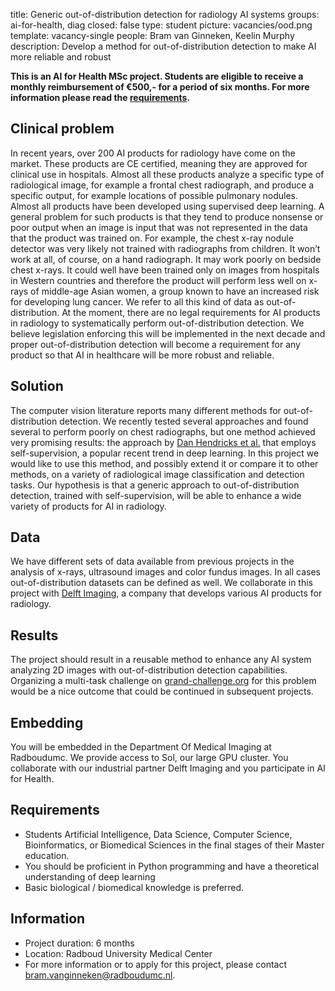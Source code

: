 title: Generic out-of-distribution detection for radiology AI systems
groups: ai-for-health, diag
closed: false
type: student
picture: vacancies/ood.png
template: vacancy-single
people: Bram van Ginneken, Keelin Murphy
description: Develop a method for out-of-distribution detection to make AI more reliable and robust

**This is an AI for Health MSc project. Students are
eligible to receive a monthly reimbursement of €500,- for
a period of six months. For more information please read the
[requirements](https://www.ai-for-health.nl/requirements/).** 

## Clinical problem
In recent years, over 200 AI products for radiology have come on the market. These products are CE certified, meaning they are approved for clinical use in hospitals. Almost all these products analyze a specific type of radiological image, for example a frontal chest radiograph, and produce a specific output, for example locations of possible pulmonary nodules. Almost all products have been developed using supervised deep learning. A general problem for such products is that they tend to produce nonsense or poor output when an image is input that was not represented in the data that the product was trained on. For example, the chest x-ray nodule detector was very likely not trained with radiographs from children. It won’t work at all, of course, on a hand radiograph. It may work poorly on bedside chest x-rays. It could well have been trained only on images from hospitals in Western countries and therefore the product will perform less well on x-rays of middle-age Asian women, a group known to have an increased risk for developing lung cancer. We refer to all this kind of data as out-of-distribution. At the moment, there are no legal requirements for AI products in radiology to systematically perform out-of-distribution detection. We believe legislation enforcing this will be implemented in the next decade and proper out-of-distribution detection will become a requirement for any product so that AI in healthcare will be more robust and reliable.

## Solution 
The computer vision literature reports many different methods for out-of- distribution detection. We recently tested several approaches and found several to perform poorly on chest radiographs, but one method achieved very promising results: the approach by [Dan Hendricks et al.](https://arxiv.org/abs/1906.12340) that employs self-supervision, a popular recent trend in deep learning. In this project we would like to use this method, and possibly extend it or compare it to other methods, on a variety of radiological image classification and detection tasks. Our hypothesis is that a generic approach to out-of-distribution detection, trained with self-supervision, will be able to enhance a wide variety of products for AI in radiology.

## Data 
We have different sets of data available from previous projects in the analysis of x-rays, ultrasound images and color fundus images. In all cases out-of-distribution datasets can be defined as well. We collaborate in this project with [Delft Imaging](https://delft.care), a company that develops various AI products for radiology.

## Results
The project should result in a reusable method to enhance any AI system analyzing 2D images with out-of-distribution detection capabilities. Organizing a multi-task challenge on [grand-challenge.org](https://grand-challenge.org) for this problem would be a nice outcome that could be continued in subsequent projects.

## Embedding 
You will be embedded in the Department Of Medical Imaging at Radboudumc. We provide access to Sol, our large GPU cluster. You collaborate with our industrial partner Delft Imaging and you participate in AI for Health.

## Requirements 
- Students Artificial Intelligence, Data Science, Computer Science, Bioinformatics, or Biomedical Sciences in the final stages of their Master education.
- You should be proficient in Python programming and have a theoretical understanding of deep learning
- Basic biological / biomedical knowledge is preferred.

## Information 
- Project duration: 6 months 
- Location: Radboud University Medical Center 
- For more information or to apply for this project, please contact bram.vanginneken@radboudumc.nl.
